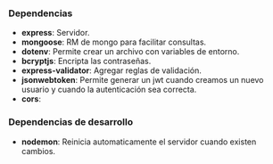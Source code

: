 ### Dependencias

-  **express**: Servidor.
-  **mongoose**: RM de mongo para facilitar consultas.
-  **dotenv**: Permite crear un archivo con variables de entorno.
-  **bcryptjs**: Encripta las contraseñas.
-  **express-validator**: Agregar reglas de validación.
-  **jsonwebtoken**: Permite generar un jwt cuando creamos un nuevo usuario y cuando la autenticación sea correcta.
-  **cors**:

### Dependencias de desarrollo

-  **nodemon**: Reinicia automaticamente el servidor cuando existen cambios.
